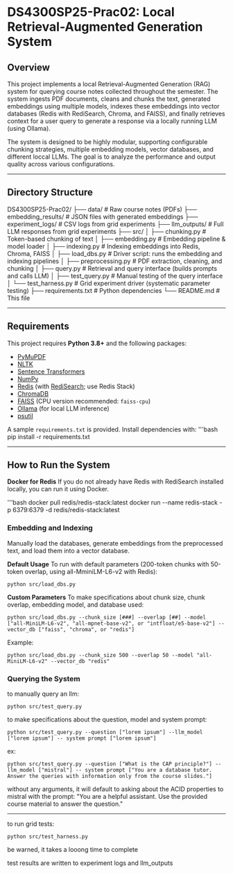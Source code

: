 # DS4300SP25-Prac02: Local Retrieval-Augmented Generation System 

## Overview 
This project implements a local Retrieval-Augmented Generation (RAG) system for querying course notes collected throughout the semester. The system ingests PDF documents, cleans and chunks the text, generated embeddings using multiple models, indexes these embeddings into vector databases (Redis with RediSearch, Chroma, and FAISS), and finally retrieves context for a user query to generate a response via a locally running LLM (using Ollama).

The system is designed to be highly modular, supporting configurable chunking strategies, multiple embedding models, vector databases, and different loccal LLMs. The goal is to analyze the performance and output quality across various configurations. 

---

## Directory Structure 
DS4300SP25-Prac02/
├── data/                         # Raw course notes (PDFs)
├── embedding_results/            # JSON files with generated embeddings
├── experiment_logs/              # CSV logs from grid experiments
├── llm_outputs/                  # Full LLM responses from grid experiments
├── src/
│   ├── chunking.py               # Token-based chunking of text
│   ├── embedding.py              # Embedding pipeline & model loader
│   ├── indexing.py               # Indexing embeddings into Redis, Chroma, FAISS
│   ├── load_dbs.py               # Driver script: runs the embedding and indexing pipelines
│   ├── preprocessing.py          # PDF extraction, cleaning, and chunking
│   ├── query.py                  # Retrieval and query interface (builds prompts and calls LLM)
│   ├── test_query.py             # Manual testing of the query interface
│   └── test_harness.py           # Grid experiment driver (systematic parameter testing)
├── requirements.txt              # Python dependencies
└── README.md                     # This file

---

## Requirements 
This project requires **Python 3.8+** and the following packages: 

- [PyMuPDF](https://pymupdf.readthedocs.io/)
- [NLTK](https://www.nltk.org/)
- [Sentence Transformers](https://www.sbert.net/)
- [NumPy](https://numpy.org/)
- [Redis](https://redis.io/) (with [RediSearch](https://oss.redislabs.com/redisearch/); use Redis Stack)
- [ChromaDB](https://www.trychroma.com/)
- [FAISS](https://github.com/facebookresearch/faiss) (CPU version recommended: `faiss-cpu`)
- [Ollama](https://ollama.com/) (for local LLM inference)
- [psutil](https://pypi.org/project/psutil/)

A sample `requirements.txt` is provided. Install dependencies with: 
'''bash 
pip install -r requirements.txt 

---

## How to Run the System

**Docker for Redis**
If you do not already have Redis with RediSearch installed locally, you can run it using Docker. 

'''bash
docker pull redis/redis-stack:latest
docker run --name redis-stack -p 6379:6379 -d redis/redis-stack:latest

### Embedding and Indexing 
Manually load the databases, generate embeddings from the preprocessed text, and load them into a vector database. 

**Default Usage**
To run with default parameters (200-token chunks with 50-token overlap, using all-MminiLM-L6-v2 with Redis):

    python src/load_dbs.py

**Custom Parameters**
To make specifications about chunk size, chunk overlap, embedding model, and database used:

    python src/load_dbs.py --chunk_size [###] --overlap [##] --model ["all-MiniLM-L6-v2", "all-mpnet-base-v2", or "intfloat/e5-base-v2"] --vector_db ["faiss", "chroma", or "redis"]

Example:

    python src/load_dbs.py --chunk_size 500 --overlap 50 --model "all-MiniLM-L6-v2" --vector_db "redis"

### Querying the System 

to manually query an llm:

    python src/test_query.py

to make specifications about the question, model and system prompt:

    python src/test_query.py --question ["lorem ipsum"] --llm_model ["lorem ipsum"] -- system prompt ["lorem ipsum"]

ex:

    python src/test_query.py --question ["What is the CAP principle?"] --llm_model ["mistral"] -- system prompt ["You are a database tutor. Answer the queries with information only from the course slides."]

without any arguments, it will default to asking about the ACID properties to mistral with the prompt: "You are a helpful assistant. Use the provided course material to answer the question."

---

to run grid tests:

    python src/test_harness.py

be warned, it takes a looong time to complete

test results are written to experiment logs and llm_outputs